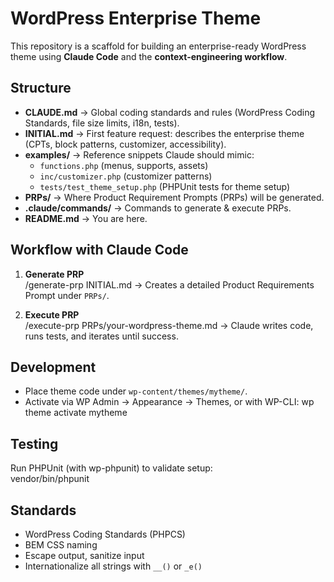 # WordPress Enterprise Theme

This repository is a scaffold for building an enterprise-ready WordPress theme using **Claude Code** and the **context-engineering workflow**.

## Structure

- **CLAUDE.md** → Global coding standards and rules (WordPress Coding Standards, file size limits, i18n, tests).  
- **INITIAL.md** → First feature request: describes the enterprise theme (CPTs, block patterns, customizer, accessibility).  
- **examples/** → Reference snippets Claude should mimic:
  - `functions.php` (menus, supports, assets)
  - `inc/customizer.php` (customizer patterns)
  - `tests/test_theme_setup.php` (PHPUnit tests for theme setup)
- **PRPs/** → Where Product Requirement Prompts (PRPs) will be generated.  
- **.claude/commands/** → Commands to generate & execute PRPs.  
- **README.md** → You are here.  

## Workflow with Claude Code

1. **Generate PRP**  
/generate-prp INITIAL.md
→ Creates a detailed Product Requirements Prompt under `PRPs/`.

2. **Execute PRP**  
/execute-prp PRPs/your-wordpress-theme.md
→ Claude writes code, runs tests, and iterates until success.

## Development

- Place theme code under `wp-content/themes/mytheme/`.
- Activate via WP Admin → Appearance → Themes, or with WP-CLI:
wp theme activate mytheme

## Testing

Run PHPUnit (with wp-phpunit) to validate setup:  
vendor/bin/phpunit


## Standards

- WordPress Coding Standards (PHPCS)  
- BEM CSS naming  
- Escape output, sanitize input  
- Internationalize all strings with `__()` or `_e()`  



